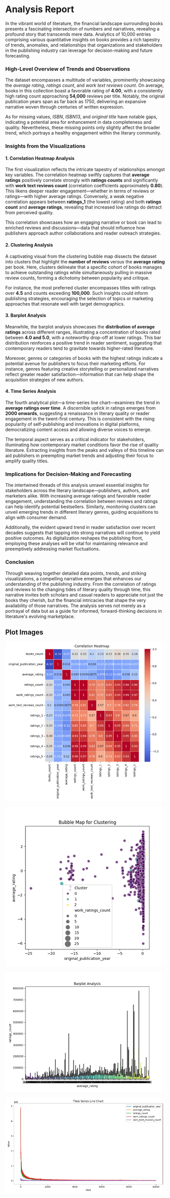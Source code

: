 # Analysis Report

In the vibrant world of literature, the financial landscape surrounding books presents a fascinating intersection of numbers and narratives, revealing a profound story that transcends mere data. Analytics of 10,000 entries comprising various quantitative insights on books provides a rich tapestry of trends, anomalies, and relationships that organizations and stakeholders in the publishing industry can leverage for decision-making and future forecasting.

### High-Level Overview of Trends and Observations

The dataset encompasses a multitude of variables, prominently showcasing the *average rating*, *ratings count*, and *work text reviews count*. On average, books in this collection boast a favorable rating of **4.00**, with a consistently high rating count approaching **54,000** reviews per title. Notably, the original publication years span as far back as 1750, delivering an expansive narrative woven through centuries of written expression.

As for missing values, *ISBN*, *ISBN13*, and *original title* have notable gaps, indicating a potential area for enhancement in data completeness and quality. Nevertheless, these missing points only slightly affect the broader trend, which portrays a healthy engagement within the literary community.

### Insights from the Visualizations

#### 1. Correlation Heatmap Analysis

The first visualization reflects the intricate tapestry of relationships amongst key variables. The correlation heatmap swiftly captures that **average ratings** positively correlate strongly with **ratings counts** and significantly with **work text reviews count** (correlation coefficients approximately **0.80**). This likens deeper reader engagement—whether in terms of reviews or ratings—with higher average ratings. Conversely, a weak negative correlation appears between **ratings_1** (the lowest rating) and both **ratings count** and **average ratings**, revealing that increased low ratings do detract from perceived quality.

This correlation showcases how an engaging narrative or book can lead to enriched reviews and discussions—data that should influence how publishers approach author collaborations and reader outreach strategies.

#### 2. Clustering Analysis

A captivating visual from the clustering bubble map dissects the dataset into clusters that highlight the **number of reviews** versus the **average rating** per book. Here, clusters delineate that a specific cohort of books manages to achieve outstanding ratings while simultaneously pulling in massive review counts, forming a dichotomy between popularity and critique. 

For instance, the most preferred cluster encompasses titles with ratings over **4.5** and counts exceeding **100,000**. Such insights could inform publishing strategies, encouraging the selection of topics or marketing approaches that resonate well with target demographics.

#### 3. Barplot Analysis

Meanwhile, the barplot analysis showcases the **distribution of average ratings** across different ranges, illustrating a concentration of books rated between **4.0 and 5.0**, with a noteworthy drop-off at lower ratings. This bar distribution reinforces a positive trend in reader sentiment, suggesting that contemporary readers tend to gravitate towards higher-rated literature. 

Moreover, genres or categories of books with the highest ratings indicate a potential avenue for publishers to focus their marketing efforts. For instance, genres featuring creative storytelling or personalized narratives reflect greater reader satisfaction—information that can help shape the acquisition strategies of new authors.

#### 4. Time Series Analysis

The fourth analytical plot—a time-series line chart—examines the trend in **average ratings over time**. A discernible uptick in ratings emerges from **2000 onwards**, suggesting a renaissance in literary quality or reader engagement in the twent-first century. This is consistent with the rising popularity of self-publishing and innovations in digital platforms, democratizing content access and allowing diverse voices to emerge.

The temporal aspect serves as a critical indicator for stakeholders, illuminating how contemporary market conditions favor the rise of quality literature. Extracting insights from the peaks and valleys of this timeline can aid publishers in preempting market trends and adjusting their focus to amplify quality titles.

### Implications for Decision-Making and Forecasting

The intertwined threads of this analysis unravel essential insights for stakeholders across the literary landscape—publishers, authors, and marketers alike. With increasing average ratings and favorable reader engagement, understanding the correlation between reviews and ratings can help identify potential bestsellers. Similarly, monitoring clusters can unveil emerging trends in different literary genres, guiding acquisitions to align with consumer demand.

Additionally, the evident upward trend in reader satisfaction over recent decades suggests that tapping into strong narratives will continue to yield positive outcomes. As digitalization reshapes the publishing front, employing these analyses will be vital for maintaining relevance and preemptively addressing market fluctuations.

### Conclusion

Through weaving together detailed data points, trends, and striking visualizations, a compelling narrative emerges that enhances our understanding of the publishing industry. From the correlation of ratings and reviews to the changing tides of literary quality through time, this narrative invites both scholars and casual readers to appreciate not just the books they cherish, but the financial intricacies that shape the very availability of those narratives. The analysis serves not merely as a portrayal of data but as a guide for informed, forward-thinking decisions in literature's evolving marketplace.

## Plot Images

![Plot Image](correlation_heatmap.png)

![Plot Image](clustering_bubble_map.png)

![Plot Image](barplot_analysis.png)

![Plot Image](time_series_line_chart.png)

